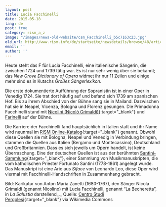 ```yaml
---
layout: post
title: Lucia Facchinelli
date: 2015-05-18
lang: de
post: true
category: rism_a_z
image: "/images/news-old-website/csm_Facchinelli_b5c7163c23.jpg"
old_url: http://www.rism.info/de/startseite/newsdetails/browse/48/article/64/lucia-facchinelli.html
email: ''
author: ''
---
```


Heute steht das F für Lucia Facchinelli, eine italienische Sängerin, die zwischen 1724 und 1739 tätig war. Es ist nur sehr wenig über sie bekannt; das _New Grove Dictionary of Opera_ widmet ihr nur 11 Zeilen und einige mehr sind es in Kutschs _Großes Sängerlexikon_.

Die erste dokumentierte Aufführung der Sopranistin ist in einer Oper in Venedig 1724. Sie trat dort häufig auf und befand sich 1739 am spanischen Hof. Bis zu ihrem Abschied von der Bühne sang sie in Mailand. Dazwischen hat sie in Neapel, Vicenza, Bologna und Florenz gesungen. Die Primadonna Facchinelli stand mit [Nicolini (Nicolò Grimaldi)](https://opac.rism.info/search?View=rism&q=Grimaldi+Nicol%C3%B2){:target="_blank"} und [Farinelli](https://opac.rism.info/search?View=rism&q= "external-link-new-window") auf der Bühne.

Die Karriere der Facchinelli fand hauptsächlich in Italien statt und ihr Name wird neunmal im [RISM Online-Katalog](https://opac.rism.info/search?View=rism&q=Facchinelli+Lucia){:target="_blank"} genannt. Obwohl diese Quellen sie mit Bologna, Neapel und Venedig in Verbindung bringen, stammen die Quellen aus Italien (Bergamo und Montecassino), Deutschland und Großbritannien. Dass es sich jeweils um Opern handelt, ist keine Überraschung. Eine der deutschen Quellen ist aus der berühmten [Santini-Sammlung](http://www.dioezesanbibliothek-muenster.de/dioezesanbibliothek-muenster/santini-sammlung/die-sammlung/){:target="_blank"}, einer Sammlung von Musikmanuskripten, die vom katholischen Priester Fortunato Santini (1778-1861) angelegt wurde. Das Manuskript ist eine Arie aus _Siface_ von Leonardo Leo, diese Oper wird viermal mit Facchinelli-Handschriften in Zusammenhang gebracht.


Bild: Karikatur von Anton Maria Zanetti (1680-1767), den Sänger Nicola Grimaldi (genannt Nicolino) mit Lucia Facchinelli, genannt “La Becheretta”, in _La Salustia_ darstellend_._
Quelle: [Centro Studi Pergolesi](http://www.centrostudipergolesi.unimi.it/interpreti.php){:target="_blank"} via Wikimedia Commons